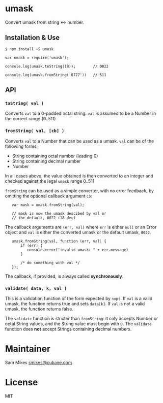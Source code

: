 # umask

Convert umask from string &lt;-> number.






































































































































































































































































































































































<extoc></extoc>

## Installation & Use

```
$ npm install -S umask

var umask = require('umask');

console.log(umask.toString(18));        // 0022

console.log(umask.fromString('0777'))   // 511
```

## API

### `toString( val )`

Converts `val` to a 0-padded octal string.  `val` is assumed to be a
Number in the correct range (0..511)

### `fromString( val, [cb] )`

Converts `val` to a Number that can be used as a umask.  `val` can
be of the following forms:

  * String containing octal number (leading 0)
  * String containing decimal number
  * Number

In all cases above, the value obtained is then converted to an integer and
checked against the legal `umask` range 0..511

`fromString` can be used as a simple converter, with no error feedback, by
omitting the optional callback argument `cb`:

```
   var mask = umask.fromString(val);

   // mask is now the umask descibed by val or
   // the default, 0022 (18 dec)
```

The callback arguments are `(err, val)` where `err` is either `null` or an
Error object and `val` is either the converted umask or the default umask, `0022`.

```
   umask.fromString(val, function (err, val) {
       if (err) {
          console.error("invalid umask: " + err.message)
       }

       /* do something with val */
   });
```

The callback, if provided, is always called **synchronously**.

### `validate( data, k, val )`

This is a validation function of the form expected by `nopt`.  If
`val` is a valid umask, the function returns true and sets `data[k]`.
If `val` is not a valid umask, the function returns false.

The `validate` function is stricter than `fromString`: it only accepts
Number or octal String values, and the String value must begin with `0`.
The `validate` function does **not** accept Strings containing decimal
numbers.

# Maintainer

Sam Mikes <smikes@cubane.com>

# License

MIT